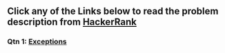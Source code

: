 ## Click any of the Links below to read the problem description from [HackerRank](https://www.hackerrank.com/)

### Qtn 1: [Exceptions](https://www.hackerrank.com/challenges/exceptions/problem?isFullScreen=true)